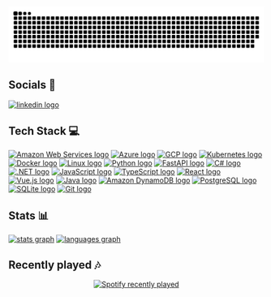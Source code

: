 [![snake](https://github.com/emunozce/emunozce/blob/main/assets/snake.svg)](https://github.com/emunozce)

## Socials 📱

[![linkedin logo](https://raw.githubusercontent.com/maurodesouza/profile-readme-generator/master/src/assets/icons/social/linkedin/default.svg)](https://www.linkedin.com/in/emunozce/)

## Tech Stack 💻

[![Amazon Web Services logo](https://skillicons.dev/icons?i=aws)](https://aws.amazon.com/)
[![Azure logo](https://skillicons.dev/icons?i=azure)](https://azure.microsoft.com/)
[![GCP logo](https://skillicons.dev/icons?i=gcp)](https://cloud.google.com/)
[![Kubernetes logo](https://skillicons.dev/icons?i=kubernetes)](https://kubernetes.io/)
[![Docker logo](https://skillicons.dev/icons?i=docker)](https://www.docker.com/)
[![Linux logo](https://skillicons.dev/icons?i=linux)](https://www.linux.org/)
[![Python logo](https://skillicons.dev/icons?i=py)](https://www.python.org/)
[![FastAPI logo](https://skillicons.dev/icons?i=fastapi)](https://fastapi.tiangolo.com/)
[![C# logo](https://skillicons.dev/icons?i=cs)](https://learn.microsoft.com/en-us/dotnet/csharp/)
[![.NET logo](https://skillicons.dev/icons?i=dotnet)](https://dotnet.microsoft.com/)
[![JavaScript logo](https://skillicons.dev/icons?i=js)](https://developer.mozilla.org/en-US/docs/Web/JavaScript)
[![TypeScript logo](https://skillicons.dev/icons?i=ts)](https://www.typescriptlang.org/)
[![React logo](https://skillicons.dev/icons?i=react)](https://react.dev/)
[![Vue.js logo](https://skillicons.dev/icons?i=vue)](https://vuejs.org/)
[![Java logo](https://skillicons.dev/icons?i=java)](https://www.oracle.com/java/)
[![Amazon DynamoDB logo](https://skillicons.dev/icons?i=dynamodb)](https://aws.amazon.com/dynamodb/)
[![PostgreSQL logo](https://skillicons.dev/icons?i=postgres)](https://www.postgresql.org/)
[![SQLite logo](https://skillicons.dev/icons?i=sqlite)](https://sqlite.org/)
[![Git logo](https://skillicons.dev/icons?i=git)](https://git-scm.com/)

## Stats 📊

[![stats graph](https://github-readme-stats.vercel.app/api?username=emunozce&hide_title=true&hide_rank=false&show_icons=true&include_all_commits=true&count_private=true&disable_animations=false&theme=tokyonight&locale=en&hide_border=true&order=1)](https://github.com/emunozce)
[![languages graph](https://github-readme-stats.vercel.app/api/top-langs?username=emunozce&locale=en&hide_title=false&layout=compact&card_width=320&langs_count=6&theme=tokyonight&hide_border=true&order=2)](https://github.com/emunozce)

## Recently played 🎶

<div align="center">
  <a href="https://open.spotify.com/user/riljvn43h9v2irxpgffe9j909">
    <img src="https://spotify-recently-played-readme.vercel.app/api?user=riljvn43h9v2irxpgffe9j909&count=5&unique=true" alt="Spotify recently played"  />
  </a>
</div>
